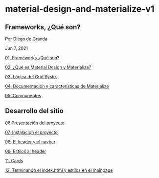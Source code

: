 # material-design-and-materialize-v1

## Frameworks, ¿Qué son?

Por Diego de Granda

Jun 7, 2021

[01. Frameworks ¿Qué son?](https://www.notion.so/01-Frameworks-Qu-son-7c904e0953074e6d8865a35e0a9f669d)

[02. ¿Qué es Material Design y Materialize?](https://www.notion.so/02-Qu-es-Material-Design-y-Materialize-7e658160771e4544b7eddcdb6297ae42)

[03. Lógica del Grid Syste,](https://www.notion.so/03-L-gica-del-Grid-Syste-c9cf6ee39f1946f4acb3dfc7700ae3f9)

[04. Documentación y características de Materialize](https://www.notion.so/04-Documentaci-n-y-caracter-sticas-de-Materialize-984892f581344d2f9a6db7f4fe858fa9)

[05. Componentes](https://www.notion.so/05-Componentes-38b692388f8b4e2f968ba65e46cb8c61)

## Desarrollo del sitio

[06.Presentación del proyecto](https://www.notion.so/06-Presentaci-n-del-proyecto-2dac979eaee1467583855f36bc16a4dc)

[07. Instalación el proyecto](https://www.notion.so/07-Instalaci-n-el-proyecto-a91fd67e4bc04e31a7a98546c0e356b7)

[08. El header y el navbar](https://www.notion.so/08-El-header-y-el-navbar-70369d66b1d24c38a5087e3dd2630bf8)

[09. Estilos al header](https://www.notion.so/09-Estilos-al-header-7ccfdb071da344c59ceba6bdce3ab588)

[11. Cards](https://www.notion.so/11-Cards-64710358c48e41a291e82d62739b07bd)

[12. Terminando el index.html y estilos en el mainpage](https://www.notion.so/12-Terminando-el-index-html-y-estilos-en-el-mainpage-86d42b4a4d3c47ac8d2662053d60138f)
